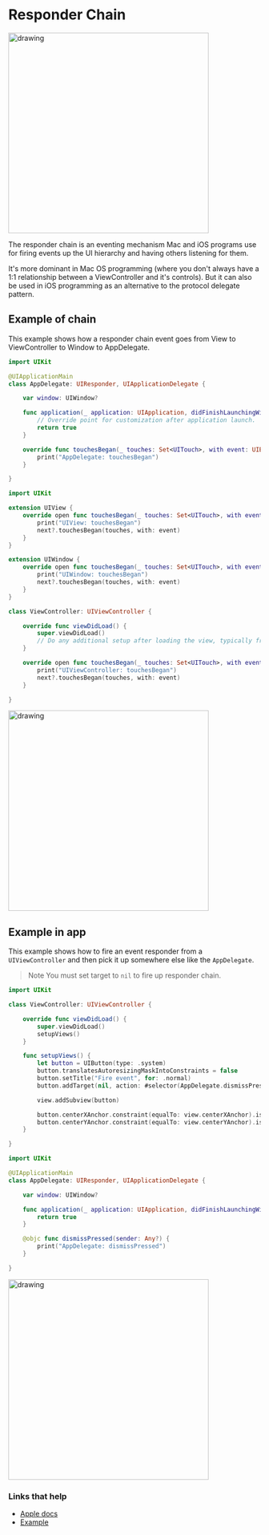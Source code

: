 # Responder Chain

<img src="https://github.com/jrasmusson/ios-starter-kit/blob/master/howtos/images/turn-off-debug-console.png" alt="drawing" width="400"/>

The responder chain is an eventing mechanism Mac and iOS programs use for firing events up the UI hierarchy and having others listening for them.

It's more dominant in Mac OS programming (where you don't always have a 1:1 relationship between a ViewController and it's controls). But it can also be used in iOS programming as an alternative to the protocol delegate pattern.

## Example of chain

This example shows how a responder chain event goes from View to ViewController to Window to AppDelegate.

```swift
import UIKit

@UIApplicationMain
class AppDelegate: UIResponder, UIApplicationDelegate {

    var window: UIWindow?

    func application(_ application: UIApplication, didFinishLaunchingWithOptions launchOptions: [UIApplication.LaunchOptionsKey: Any]?) -> Bool {
        // Override point for customization after application launch.
        return true
    }

    override func touchesBegan(_ touches: Set<UITouch>, with event: UIEvent?) {
        print("AppDelegate: touchesBegan")
    }

}
```

```swift
import UIKit

extension UIView {
    override open func touchesBegan(_ touches: Set<UITouch>, with event: UIEvent?) {
        print("UIView: touchesBegan")
        next?.touchesBegan(touches, with: event)
    }
}

extension UIWindow {
    override open func touchesBegan(_ touches: Set<UITouch>, with event: UIEvent?) {
        print("UIWindow: touchesBegan")
        next?.touchesBegan(touches, with: event)
    }
}

class ViewController: UIViewController {

    override func viewDidLoad() {
        super.viewDidLoad()
        // Do any additional setup after loading the view, typically from a nib.
    }

    override open func touchesBegan(_ touches: Set<UITouch>, with event: UIEvent?) {
        print("UIViewController: touchesBegan")
        next?.touchesBegan(touches, with: event)
    }

}
```

<img src="https://github.com/jrasmusson/ios-starter-kit/blob/master/howtos/images/turn-off-debug-console.png" alt="drawing" width="400"/>


## Example in app

This example shows how to fire an event responder from a `UIViewController` and then pick it up somewhere else like the `AppDelegate`.

> Note You must set target to `nil` to fire up responder chain.

```swift
import UIKit

class ViewController: UIViewController {

    override func viewDidLoad() {
        super.viewDidLoad()
        setupViews()
    }

    func setupViews() {
        let button = UIButton(type: .system)
        button.translatesAutoresizingMaskIntoConstraints = false
        button.setTitle("Fire event", for: .normal)
        button.addTarget(nil, action: #selector(AppDelegate.dismissPressed), for: .touchUpInside)

        view.addSubview(button)

        button.centerXAnchor.constraint(equalTo: view.centerXAnchor).isActive = true
        button.centerYAnchor.constraint(equalTo: view.centerYAnchor).isActive = true
    }

}
```

```swift
import UIKit

@UIApplicationMain
class AppDelegate: UIResponder, UIApplicationDelegate {

    var window: UIWindow?

    func application(_ application: UIApplication, didFinishLaunchingWithOptions launchOptions: [UIApplication.LaunchOptionsKey: Any]?) -> Bool {
        return true
    }

    @objc func dismissPressed(sender: Any?) {
        print("AppDelegate: dismissPressed")
    }

}
```

<img src="https://github.com/jrasmusson/ios-starter-kit/blob/master/howtos/images/turn-off-debug-console.png" alt="drawing" width="400"/>

### Links that help

* [Apple docs](https://developer.apple.com/documentation/uikit/touches_presses_and_gestures/using_responders_and_the_responder_chain_to_handle_events)
* [Example](http://swiftandpainless.com/utilize-the-responder-chain-for-target-action/)
